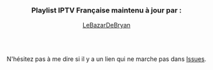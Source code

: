 <h3 align="center"> Playlist IPTV Française maintenu à jour par :</h3>
  
  <p align="center"><a href="https://github.com/LeBazarDeBryan"> LeBazarDeBryan </a></p>
  
<br></br>
  
  <p align="center"> N'hésitez pas à me dire si il y a un lien qui ne marche pas dans <a href="https://github.com/LeBazarDeBryan/XTVZ_/issues/new">Issues</a>.</p>
